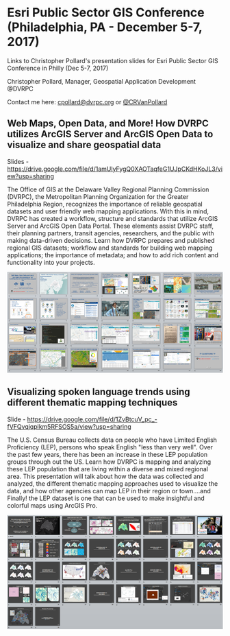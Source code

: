 # Esri Public Sector GIS Conference (Philadelphia, PA - December 5-7, 2017)
Links to Christopher Pollard's presentation slides for Esri Public Sector GIS Conference in Philly (Dec 5-7, 2017)

Christopher Pollard, Manager, Geospatial Application Development @DVRPC

Contact me here: cpollard@dvrpc.org or [@CRVanPollard ](https://twitter.com/CRVanPollard)

## Web Maps, Open Data, and More!  How DVRPC utilizes ArcGIS Server and ArcGIS Open Data to visualize and share geospatial data

Slides - https://drive.google.com/file/d/1amUlyFygQ0XAOTaqfeG1UJpCKdHKoJL3/view?usp=sharing

The Office of GIS at the Delaware Valley Regional Planning Commission (DVRPC), the Metropolitan Planning Organization for the Greater Philadelphia Region, recognizes the importance of reliable geospatial datasets and user friendly web mapping applications. With this in mind, DVRPC has created a workflow, structure and standards that utilize ArcGIS Server and ArcGIS Open Data Portal. These elements assist DVRPC staff, their planning partners, transit agencies, researchers, and the public with making data-driven decisions. Learn how DVRPC prepares and published regional GIS datasets; workflow and standards for building web mapping applications; the importance of metadata; and how to add rich content and functionality into your projects.

![alt text](https://raw.githubusercontent.com/crvanpollard/EsriPublicSectorGIS/master/img/dvrpc_webmaps.PNG)

## Visualizing spoken language trends using different thematic mapping techniques

Slide - https://drive.google.com/file/d/1ZvBtcuV_pc_-fVFQvqjqplkm5RFSOS5a/view?usp=sharing

The U.S. Census Bureau collects data on people who have Limited English Proficiency (LEP), persons who speak English "less than very well". Over the past few years, there has been an increase in these LEP population groups through out the US. Learn how DVRPC is mapping and analyzing these LEP population that are living within a diverse and mixed regional area. This presentation will talk about how the data was collected and analyzed, the different thematic mapping approaches used to visualize the data, and how other agencies can map LEP in their region or town....and Finally! the LEP dataset is one that can be used to make insightful and colorful maps using ArcGIS Pro.

![alt text](https://raw.githubusercontent.com/crvanpollard/EsriPublicSectorGIS/master/img/lep.PNG)